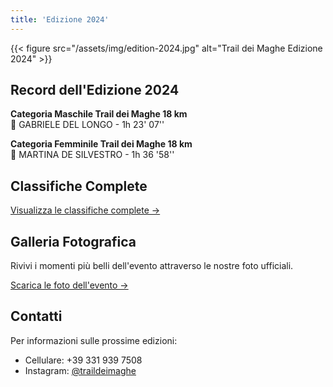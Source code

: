 ```yaml
---
title: 'Edizione 2024'
---
```


{{< figure src="/assets/img/edition-2024.jpg" alt="Trail dei Maghe Edizione 2024" >}}

## Record dell'Edizione 2024

**Categoria Maschile Trail dei Maghe 18 km**  
🥇 GABRIELE DEL LONGO - 1h 23' 07''

**Categoria Femminile Trail dei Maghe 18 km**  
🥇 MARTINA DE SILVESTRO - 1h 36 '58''

## Classifiche Complete

[Visualizza le classifiche complete →](https://www.dtiming.it/wp-content/glive/g-live.html?f=/wp-content/glive-results/trail-dei-maghe-2024/Trail%20dei%20Maghe.clax)

## Galleria Fotografica

Rivivi i momenti più belli dell'evento attraverso le nostre foto ufficiali.

[Scarica le foto dell'evento →](https://drive.google.com/drive/folders/1xv7t62BKVI-vQLCC3BStfCXNxJp206yp)

## Contatti

Per informazioni sulle prossime edizioni:
- Cellulare: +39 331 939 7508
- Instagram: [@traildeimaghe](https://www.instagram.com/traildeimaghe) 